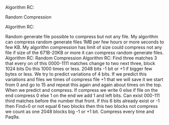 Algorithm RC:

Random Compression

Algorithm RC:

Random generate file possible to compress but not any file.
My algorithm can compress random generate files 1MB per few hours or more seconds to few KB. My algorithn compression has limit of size could compress not any file if size of the 671B-20KB or more it can compress random generate files.
Algorithm RC:
Random Compression
Algorithm RC:
Find three matches 3 that every on of this 0000-1111 matches change to two next three, block 1024 bits Do this 1000 times or less.
2048 bits -1 bit or +1 if bigger few bytes or less.
We try to predict variations of 4 bits. If we predict this variations and files we times of compress file +1 that we will save it we start from 0 and go to 15 and repeat this again and again about times on the top. When we predict and compress. If compress we write 0 else if file on the end compress 0 else 1 on the end we add 1 and left bits. Can exist 000-111 third matches before the number that front. If this 6 bits already exist or -1 then Find=0 or not equal 6 two blocks then this two blocks not compress we count as one 2048 blocks big -1 or +1 bit.
Compress every time and Paq9a.
